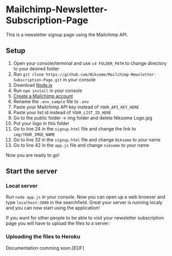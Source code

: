 # Mailchimp-Newsletter-Subscription-Page

This is a newsletter signup page using the Mailchimp API.

## Setup

1. Open your console/terminal and use ```cd FOLDER_PATH``` to change directory to your desired folder
2. Run ```git clone https://github.com/Niksome/Mailchimp-Newsletter-Subscription-Page.git``` in your console
3. Download [Node.js](https://nodejs.org/en)
4. Run ```npm install``` in your console
5. [Create a Mailchimp account](https://login.mailchimp.com/signup/?_gl=1*1h7w37y*_up*MQ..*_ga*NTgwMjUxNDQ2LjE2ODI1MTIzMDU.*_ga_N5HD1RTH6E*MTY4MjUxMjMwNS4xLjEuMTY4MjUxMjMxMy4wLjAuMA..)
6. Rename the ```.env_sample``` file to ```.env```
7. Paste your Mailchimp API key instead of ```YOUR_API_KEY_HERE```
8. Paste your list id instead of ```YOUR_LIST_ID_HERE```
9. Go to the public folder -> img folder and delete Niksome Logo.jpg
10. Put your logo in this folder
11. Go to line 24 in the ```signup.html``` file and change the link to ```img/YOUR_IMGE_NAME```
12. Go to line 32 in the ```signup.html``` file and change ```Niksome``` to your name
13. Go to line 42 in the ```app.js``` file and change ```niksome``` to your name

Now you are ready to go!

## Start the server

### Local server

Run ```node app.js``` in your console. Now you can open up a web browser and type ```localhost:3000``` in the searchfield.
Great your server is running localy and you can now start using the application!

If you want for other people to be able to visit your newsletter subscription page you will have to upload the files to a server:

### Uploading the files to Heroku

Documentation comming soon.[EOF]
